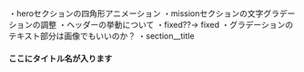
<Todo>
・heroセクションの四角形アニメーション
・missionセクションの文字グラデーションの調整




<memo>
・ヘッダーの挙動について
    ・fixed??→ fixed
・グラデーションのテキスト部分は画像でもいいのか？

<components>
・section__title

<!-- section__enTitle -->
<h4 class="section__enTitle">ここにタイトル名が入ります</h4>